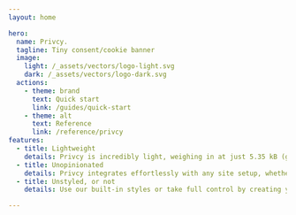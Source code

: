 ```yaml
---
layout: home

hero:
  name: Privcy.
  tagline: Tiny consent/cookie banner
  image:
    light: /_assets/vectors/logo-light.svg
    dark: /_assets/vectors/logo-dark.svg
  actions:
    - theme: brand
      text: Quick start
      link: /guides/quick-start
    - theme: alt
      text: Reference
      link: /reference/privcy
features:
  - title: Lightweight
    details: Privcy is incredibly light, weighing in at just 5.35 kB (gZip).
  - title: Unopinionated
    details: Privcy integrates effortlessly with any site setup, whether you load scripts, iframes, or something else entirely.
  - title: Unstyled, or not
    details: Use our built-in styles or take full control by creating your own custom designs.

---
```

